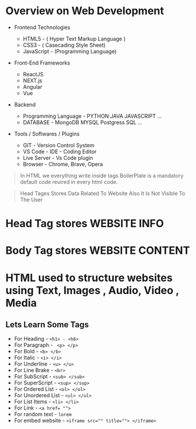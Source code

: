 # Overview on Web Development

* Frontend Technologies
    *   HTML5   - ( Hyper Text Markup Language )
    *   CSS3    - ( Casecading Style Sheet)
    *   JavaScript  - (Programming Language)

* Front-End Frameworks
    * ReactJS
    * NEXT.js
    * Angular
    * Vue

* Backend
    * Programming Language - PYTHON JAVA JAVASCRIPT ...
    * DATABASE - MongoDB MYSQL Postgress SQL ...

* Tools / Softwares / Plugins
    * GIT - Version Control System
    * VS Code - IDE - Coding Editor
    * Live Server - Vs Code plugin
    * Browser - Chrome, Brave, Opera

> In HTML we everything write inside tags
> BoilerPlate is a mandatory default code reuired in every html code.

>Head Tages Stores Data Related To Website Also It Is Not Visible To The User

# Head Tag stores WEBSITE INFO 
# Body Tag stores WEBSITE CONTENT 

# HTML used to structure websites using Text, Images , Audio, Video , Media
## Lets Learn Some Tags

* For Heading           -                   ` <h1> - <h6> `
* For Paragraph         -                   ` <p> </p>`
* For Bold              -                   ` <b> </b> ` 
* For Italic            -                   ` <i> </i> ` 
* For Underline         -                   ` <u> </u> ` 
* For Line Brake        -                   ` <br> ` 
* For SubScript         -                   ` <sub> </sub> ` 
* For SuperScript       -                   ` <sup> </sup> ` 
* For Ordered List      -                   ` <ol> </ol> ` 
* For Unordered List    -                   ` <ul> </ul> `
* For List Items        -                   ` <li> </li> `
* For Link              -                   ` <a href= ""> `
* For random text       -                   ` lorem `
* For embed website     -                   ` <iframe src="" title=""> </iframe> `